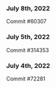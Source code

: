 ### July 8th, 2022

Commit #60307

### July 5th, 2022

Commit #314353


### July 4th, 2022

Commit #72281
